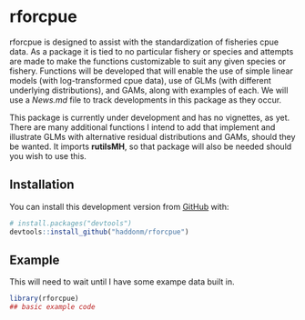 
<!-- README.md is generated from README.Rmd.  Please edit that file -->

# rforcpue

<!-- badges: start -->

<!-- badges: end -->

rforcpue is designed to assist with the standardization of fisheries
cpue data. As a package it is tied to no particular fishery or species
and attempts are made to make the functions customizable to suit any
given species or fishery. Functions will be developed that will enable
the use of simple linear models (with log-transformed cpue data), use of
GLMs (with different underlying distributions), and GAMs, along with
examples of each. We will use a *News.md* file to track developments in
this package as they occur.

This package is currently under development and has no vignettes, as
yet. There are many additional functions I intend to add that implement
and illustrate GLMs with alternative residual distributions and GAMs,
should they be wanted. It imports **rutilsMH**, so that package will
also be needed should you wish to use this.

## Installation

You can install this development version from
[GitHub](https://github.com/) with:

``` r
# install.packages("devtools")
devtools::install_github("haddonm/rforcpue")
```

## Example

This will need to wait until I have some exampe data built in.

``` r
library(rforcpue)
## basic example code
```

